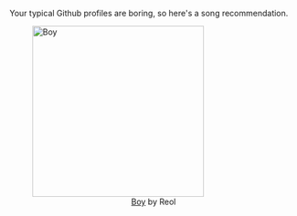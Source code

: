 Your typical Github profiles are boring, so here's a song recommendation.
<figure><img width="300" height="300" src="https://i.scdn.co/image/ab67616d0000b2733aaac195abb7c3ae39042de2" alt="Boy" /><figcaption align="center"><a href="https://open.spotify.com/track/4AZEyCoXjyKfQDsTE750S8" target="_blank">Boy</a> by Reol</figcaption></figure>
